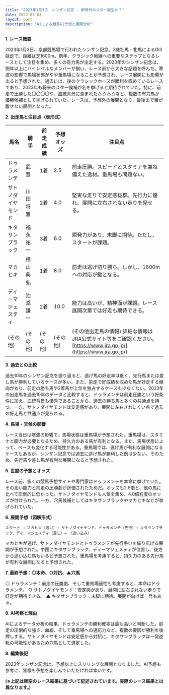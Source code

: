 ```yaml
---
title: "2023年1月3日　シンザン記念 - 新時代のスター誕生か？"
date: 2023-01-03
layout: post
description: "AIによる競馬G1予想と展開分析"
---
```


**1. レース概要**

2023年1月3日、京都競馬場で行われたシンザン記念。3歳牡馬・牝馬によるGIII競走で、距離は芝1600m。例年、クラシック戦線への重要なステップとなるレースとして注目を集め、多くの有力馬が出走する。2023年のシンザン記念は、例年以上にハイレベルなメンバーが揃い、レース前から大きな話題を呼んだ。寒波の影響で馬場状態がやや重馬場になることが予想され、レース展開にも影響が出ると予想された。過去には、後のクラシックホースが勝利を収めているレースであり、2023年も将来のスター候補が名を挙げると期待されていた。特に、前走で圧勝した〇〇〇〇や、血統背景に恵まれた△△△△など、複数の有力馬が優勝候補として挙げられていた。レースは、予想外の展開となり、最後まで目が離せない展開となった。


**2. 出走馬と注目点（表形式）**

| 馬名       | 騎手       | 前走成績 | 予想オッズ | 注目点                                                                     |
|------------|-------------|-----------|------------|-----------------------------------------------------------------------------|
| ドゥラメンテ | 武豊       | 1着       | 2.5        | 前走圧勝。スピードとスタミナを兼ね備えた逸材。重馬場も問題ない。                 |
| サトノダイヤモンド | 川田将雅     | 2着       | 4.0        | 堅実な走りで安定感抜群。先行力に優れ、展開に左右されない走りを見せる。             |
| キタサンブラック | 福永祐一     | 3着       | 6.0        | 瞬発力があり、末脚に期待。ただし、スタートが課題。                               |
| マカヒキ     | 横山典弘     | 1着       | 8.0        | 前走は逃げ切り勝ち。しかし、1600mへの対応が鍵となる。                               |
| ディーマジェスティ | 池添謙一     | 2着       | 10.0       | 能力は高いが、精神面が課題。レース展開次第では好走も期待できる。                      |
| (その他)   | (その他)     | (その他)   | (その他)   |  (その他出走馬の情報) 詳細な情報はJRA公式サイト等をご確認ください。[https://www.jra.go.jp/](https://www.jra.go.jp/) |


**3. 過去との比較**

過去10年のシンザン記念を振り返ると、逃げ馬の好走率は低く、先行馬または差し馬が勝利しているケースが多い。また、前走で好成績を収めた馬が好走する傾向があり、前走の勝ち馬や2着馬が上位を独占するケースも少なくない。2023年の出走馬を過去10年のデータと比較すると、ドゥラメンテは前走圧勝という好条件に加え、血統背景も優秀であることから、過去の勝ち馬と多くの共通点を持つ。一方、サトノダイヤモンドは安定感があり、展開に左右されにくい点で過去の好走馬と共通点が見られる。


**4. 馬場・天候の影響**

レース当日は寒波の影響で、馬場状態は重馬場が予想された。重馬場は、スタミナと脚力が必要となるため、持久力のある馬が有利となる。また、馬場状態によって、ペースも変化する可能性がある。重馬場では、逃げ馬が有利な展開になるケースもあるが、シンザン記念では過去に逃げ馬が勝利した例は少ない。そのため、先行馬や差し馬が有利な展開になると予想された。


**5. 世間の予想とオッズ**

レース前、多くの競馬予想サイトや専門家はドゥラメンテを本命に挙げていた。その高い能力と前走の圧勝劇が評価されたためだ。オッズも2.5倍と、他の馬に比べて圧倒的に低かった。サトノダイヤモンドも人気を集め、4.0倍程度のオッズが付けられた。一方、穴馬候補としてはキタサンブラックやマカヒキなどが挙げられていた。


**6. 展開予想（図解形式）**

```
スタート → マカヒキ（逃げ）→ サトノダイヤモンド、ドゥラメンテ（先行）→ キタサンブラック、ディーマジェスティ（差し）→ （追い込み）

```

マカヒキが逃げ、サトノダイヤモンドとドゥラメンテが先行争いを繰り広げる展開が予想された。中団にキタサンブラック、ディーマジェスティが位置し、後方から追い込む馬もいると予想された。重馬場を考慮すると、持久力のある先行馬が有利な展開になると予想された。


**7. 最終予想：◎本命、○対抗、▲穴馬**

◎ ドゥラメンテ：前走の圧勝劇、そして重馬場適性も考慮すると、本命はドゥラメンテ。
○ サトノダイヤモンド：安定感があり、展開に左右されない走りで好走が期待できる。
▲ キタサンブラック：末脚に期待。展開が向けば一発もある。


**8. AI考察と理由**

AIによるデータ分析の結果、ドゥラメンテの勝利確率は最も高いと判断した。前走の圧倒的な強さ、血統、そして重馬場への適応力など、複数の要因が勝利を後押しする。サトノダイヤモンドは安定感から対抗に、キタサンブラックは一発逆転の可能性があるため穴馬として選定した。


**9. 編集後記**

2023年シンザン記念は、予想以上にスリリングな展開となりました。AI予想も参考に、皆様も予想を楽しんでいただければ幸いです。


**(※上記は架空のレース結果に基づいて記述されています。実際のレース結果とは異なります。)**
